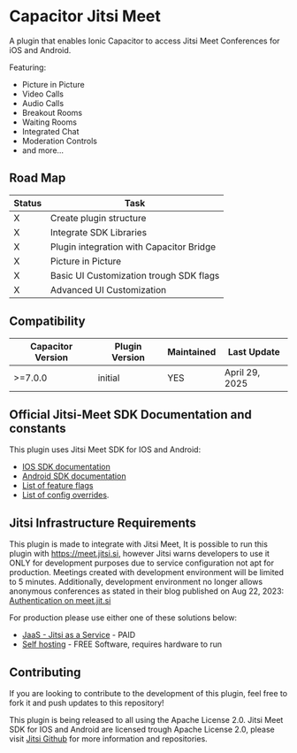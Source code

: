 # Capacitor Jitsi Meet
A plugin that enables Ionic Capacitor to access Jitsi Meet Conferences for iOS and Android.

Featuring:
- Picture in Picture
- Video Calls
- Audio Calls
- Breakout Rooms
- Waiting Rooms
- Integrated Chat
- Moderation Controls
- and more...

## Road Map
<table>
  <thead>
    <tr>
      <th>Status</th>
      <th>Task</th>
    </tr>
  </thead>
  <tbody>
    <tr>
      <td>X</td>
      <td>Create plugin structure</td>
    </tr>
    <tr>
      <td>X</td>
      <td>Integrate SDK Libraries</td>
    </tr>
    <tr>
      <td>X</td>
      <td>Plugin integration with Capacitor Bridge</td>
    </tr>
    <tr>
      <td>X</td>
      <td>Picture in Picture</td>
    </tr>
    <tr>
      <td>X</td>
      <td>Basic UI Customization trough SDK flags</td>
    </tr>
    <tr>
      <td>X</td>
      <td>Advanced UI Customization</td>
    </tr>
  </tbody>
</table>

## Compatibility
<table>
  <thead>
    <tr>
      <th>Capacitor Version</th>
      <th>Plugin Version</th>
      <th>Maintained</th>
      <th>Last Update</th>
    </tr>
  </thead>
  <tbody>
    <tr>
      <td>
        >=7.0.0
      </td>
      <td>
        initial
      </td>
      <td>
        YES
      </td>
      <td>
        April 29, 2025
      </td>
    </tr>
  </tbody>
</table>

## Official Jitsi-Meet SDK Documentation and constants

This plugin uses Jitsi Meet SDK for IOS and Android:
- [IOS SDK documentation](https://jitsi.github.io/handbook/docs/dev-guide/dev-guide-ios-sdk)
- [Android SDK documentation](https://jitsi.github.io/handbook/docs/dev-guide/dev-guide-android-sdk/)
- [List of feature flags](https://github.com/jitsi/jitsi-meet/blob/master/react/features/base/flags/constants.ts)
- [List of config overrides](https://github.com/jitsi/jitsi-meet/blob/master/config.js).

## Jitsi Infrastructure Requirements
This plugin is made to integrate with Jitsi Meet, It is possible to run this plugin with https://meet.jitsi.si, however Jitsi warns developers to use it ONLY for development purposes due to service configuration not apt for production. Meetings created with development environment will be limited to 5 minutes. Additionally, development environment no longer allows anonymous conferences as stated in their blog published on Aug 22, 2023: [Authentication on meet.jit.si](https://jitsi.org/blog/authentication-on-meet-jit-si/)

For production please use either one of these solutions below:
- [JaaS - Jitsi as a Service](https://jaas.8x8.vc/) - PAID
- [Self hosting](https://jitsi.github.io/handbook/docs/devops-guide/) - FREE Software, requires hardware to run

## Contributing
If you are looking to contribute to the development of this plugin, feel free to fork it and push updates to this repository!

This plugin is being released to all using the Apache License 2.0.
Jitsi Meet SDK for IOS and Android are licensed trough Apache License 2.0, please visit [Jitsi Github](https://github.com/jitsi) for more information and repositories.
